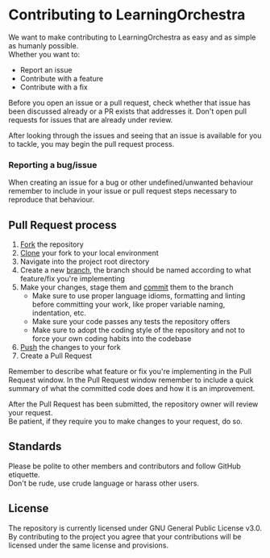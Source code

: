 # Contributing to LearningOrchestra
We want to make contributing to LearningOrchestra as easy and as simple as humanly possible.\
Whether you want to:
* Report an issue
* Contribute with a feature
* Contribute with a fix

Before you open an issue or a pull request, check whether that issue has been discussed already or a PR exists that addresses it. Don't open pull requests for issues that are already under review.

After looking through the issues and seeing that an issue is available for you to tackle, you may begin the pull request process.

### Reporting a bug/issue
When creating an issue for a bug or other undefined/unwanted behaviour remember to include in your issue or pull request steps necessary to reproduce that behaviour.

## Pull Request process

1. [Fork](https://github.com/riibeirogabriel/learningOrchestra/fork) the repository
2. [Clone](https://git-scm.com/docs/git-clone) your fork to your local environment
3. Navigate into the project root directory
4. Create a new [branch](https://git-scm.com/book/en/v2/Git-Branching-Basic-Branching-and-Merging), the branch should be named according to what feature/fix you're implementing
5. Make your changes, stage them and [commit](https://git-scm.com/docs/git-commit) them to the branch
    - Make sure to use proper language idioms, formatting and linting before committing your work, like proper variable naming, indentation, etc.
    - Make sure your code passes any tests the repository offers
    - Make sure to adopt the coding style of the repository and not to force your own coding habits into the codebase
6. [Push](https://git-scm.com/docs/git-push) the changes to your fork
7. Create a Pull Request

Remember to describe what feature or fix you're implementing in the Pull Request window.
In the Pull Request window remember to include a quick summary of what the committed code does and how it is an improvement. 

After the Pull Request has been submitted, the repository owner will review your request.\
Be patient, if they require you to make changes to your request, do so.

## Standards
Please be polite to other members and contributors and follow GitHub etiquette.\
Don't be rude, use crude language or harass other users.

## License
The repository is currently licensed under GNU General Public License v3.0.
By contributing to the project you agree that your contributions will be licensed under the same license and provisions.

